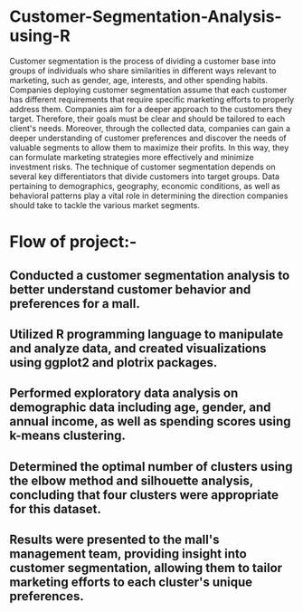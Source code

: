 # Customer-Segmentation-Analysis-using-R

Customer segmentation is the process of dividing a customer base into groups of individuals who share similarities in different ways relevant to marketing, such as gender, age, interests, and other spending habits.
Companies deploying customer segmentation assume that each customer has different requirements that require specific marketing efforts to properly address them. Companies aim for a deeper approach to the customers they target. Therefore, their goals must be clear and should be tailored to each client's needs. Moreover, through the collected data, companies can gain a deeper understanding of customer preferences and discover the needs of valuable segments to allow them to maximize their profits. In this way, they can formulate marketing strategies more effectively and minimize investment risks.
The technique of customer segmentation depends on several key differentiators that divide customers into target groups. Data pertaining to demographics, geography, economic conditions, as well as behavioral patterns play a vital role in determining the direction companies should take to tackle the various market segments.

# Flow of project:-
## Conducted a customer segmentation analysis to better understand customer behavior and preferences for a mall.
## Utilized R programming language to manipulate and analyze data, and created visualizations using ggplot2 and plotrix packages.
## Performed exploratory data analysis on demographic data including age, gender, and annual income, as well as spending scores using k-means clustering.
## Determined the optimal number of clusters using the elbow method and silhouette analysis, concluding that four clusters were appropriate for this dataset.
## Results were presented to the mall's management team, providing insight into customer segmentation, allowing them to tailor marketing efforts to each cluster's unique preferences.
